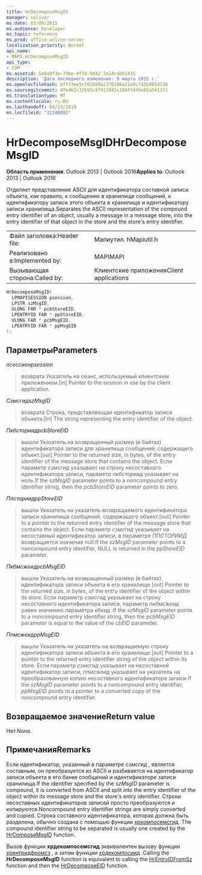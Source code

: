 ```yaml
---
title: HrDecomposeMsgID
manager: soliver
ms.date: 03/09/2015
ms.audience: Developer
ms.topic: reference
ms.prod: office-online-server
localization_priority: Normal
api_name:
- MAPI.HrDecomposeMsgID
api_type:
- COM
ms.assetid: 5e6a9f3e-79be-4ffd-9d42-3a14cabb1435
description: 'Дата последнего изменения: 9 марта 2015 г.'
ms.openlocfilehash: bff73ee5cf02680a2376106e21e0c743b995d336
ms.sourcegitcommit: 8fe462c32b91c87911942c188f3445e85a54137c
ms.translationtype: MT
ms.contentlocale: ru-RU
ms.lasthandoff: 04/23/2019
ms.locfileid: "32348092"
---
```

# <a name="hrdecomposemsgid"></a><span data-ttu-id="c6ca9-103">HrDecomposeMsgID</span><span class="sxs-lookup"><span data-stu-id="c6ca9-103">HrDecomposeMsgID</span></span>

  
  
<span data-ttu-id="c6ca9-104">**Область применения**: Outlook 2013 | Outlook 2016</span><span class="sxs-lookup"><span data-stu-id="c6ca9-104">**Applies to**: Outlook 2013 | Outlook 2016</span></span> 
  
<span data-ttu-id="c6ca9-105">Отделяет представление ASCII для идентификатора составной записи объекта, как правило, к сообщению в хранилище сообщений, к идентификатору записи этого объекта в хранилище и идентификатору записи хранилища.</span><span class="sxs-lookup"><span data-stu-id="c6ca9-105">Separates the ASCII representation of the compound entry identifier of an object, usually a message in a message store, into the entry identifier of that object in the store and the store's entry identifier.</span></span> 
  
|||
|:-----|:-----|
|<span data-ttu-id="c6ca9-106">Файл заголовка:</span><span class="sxs-lookup"><span data-stu-id="c6ca9-106">Header file:</span></span>  <br/> |<span data-ttu-id="c6ca9-107">Мапиутил. h</span><span class="sxs-lookup"><span data-stu-id="c6ca9-107">Mapiutil.h</span></span>  <br/> |
|<span data-ttu-id="c6ca9-108">Реализовано в:</span><span class="sxs-lookup"><span data-stu-id="c6ca9-108">Implemented by:</span></span>  <br/> |<span data-ttu-id="c6ca9-109">MAPI</span><span class="sxs-lookup"><span data-stu-id="c6ca9-109">MAPI</span></span>  <br/> |
|<span data-ttu-id="c6ca9-110">Вызывающая сторона:</span><span class="sxs-lookup"><span data-stu-id="c6ca9-110">Called by:</span></span>  <br/> |<span data-ttu-id="c6ca9-111">Клиентские приложения</span><span class="sxs-lookup"><span data-stu-id="c6ca9-111">Client applications</span></span>  <br/> |
   
```cpp
HrDecomposeMsgID(
  LPMAPISESSION psession,
  LPSTR szMsgID,
  ULONG FAR * pcbStoreEID,
  LPENTRYID FAR * ppStoreEID,
  ULONG FAR * pcbMsgEID,
  LPENTRYID FAR * ppMsgEID
);
```

## <a name="parameters"></a><span data-ttu-id="c6ca9-112">Параметры</span><span class="sxs-lookup"><span data-stu-id="c6ca9-112">Parameters</span></span>

 <span data-ttu-id="c6ca9-113">_псессион_</span><span class="sxs-lookup"><span data-stu-id="c6ca9-113">_psession_</span></span>
  
> <span data-ttu-id="c6ca9-114">возврата Указатель на сеанс, используемый клиентским приложением.</span><span class="sxs-lookup"><span data-stu-id="c6ca9-114">[in] Pointer to the session in use by the client application.</span></span> 
    
 <span data-ttu-id="c6ca9-115">_Сзмсгид_</span><span class="sxs-lookup"><span data-stu-id="c6ca9-115">_szMsgID_</span></span>
  
> <span data-ttu-id="c6ca9-116">возврата Строка, представляющая идентификатор записи объекта.</span><span class="sxs-lookup"><span data-stu-id="c6ca9-116">[in] The string representing the entry identifier of the object.</span></span> 
    
 <span data-ttu-id="c6ca9-117">_Пкбсториид_</span><span class="sxs-lookup"><span data-stu-id="c6ca9-117">_pcbStoreEID_</span></span>
  
> <span data-ttu-id="c6ca9-118">вышли Указатель на возвращенный размер (в байтах) идентификатора записи для хранилища сообщений, содержащего объект.</span><span class="sxs-lookup"><span data-stu-id="c6ca9-118">[out] Pointer to the returned size, in bytes, of the entry identifier of the message store that contains the object.</span></span> <span data-ttu-id="c6ca9-119">Если параметр _сзмсгид_ указывает на строку несоставного идентификатора записи, параметр _пкбсториид_ указывает на ноль.</span><span class="sxs-lookup"><span data-stu-id="c6ca9-119">If the  _szMsgID_ parameter points to a noncompound entry identifier string, then the  _pcbStoreEID_ parameter points to zero.</span></span> 
    
 <span data-ttu-id="c6ca9-120">_Ппсториид_</span><span class="sxs-lookup"><span data-stu-id="c6ca9-120">_ppStoreEID_</span></span>
  
> <span data-ttu-id="c6ca9-121">вышли Указатель на указатель возвращаемого идентификатора записи хранилища сообщений, содержащего объект.</span><span class="sxs-lookup"><span data-stu-id="c6ca9-121">[out] Pointer to a pointer to the returned entry identifier of the message store that contains the object.</span></span> <span data-ttu-id="c6ca9-122">Если параметр _сзмсгид_ указывает на несоставный идентификатор записи, в параметре _ППСТОРИИД_ возвращается значение null.</span><span class="sxs-lookup"><span data-stu-id="c6ca9-122">If the  _szMsgID_ parameter points to a noncompound entry identifier, NULL is returned in the  _ppStoreEID_ parameter.</span></span> 
    
 <span data-ttu-id="c6ca9-123">_Пкбмсжеид_</span><span class="sxs-lookup"><span data-stu-id="c6ca9-123">_pcbMsgEID_</span></span>
  
> <span data-ttu-id="c6ca9-124">вышли Указатель на возвращенный размер (в байтах) идентификатора записи объекта в его хранилище.</span><span class="sxs-lookup"><span data-stu-id="c6ca9-124">[out] Pointer to the returned size, in bytes, of the entry identifier of the object within its store.</span></span> <span data-ttu-id="c6ca9-125">Если параметр _сзмсгид_ указывает на строку несоставного идентификатора записи, параметр _пкбмсжеид_ равен значению параметра _кбеид_ .</span><span class="sxs-lookup"><span data-stu-id="c6ca9-125">If the  _szMsgID_ parameter points to a noncompound entry identifier string, then the  _pcbMsgEID_ parameter is equal to the value of the  _cbEID_ parameter.</span></span> 
    
 <span data-ttu-id="c6ca9-126">_Ппмсжеид_</span><span class="sxs-lookup"><span data-stu-id="c6ca9-126">_ppMsgEID_</span></span>
  
> <span data-ttu-id="c6ca9-127">вышли Указатель на указатель на возвращаемую строку идентификатора записи объекта в его хранилище.</span><span class="sxs-lookup"><span data-stu-id="c6ca9-127">[out] Pointer to a pointer to the returned entry identifier string of the object within its store.</span></span> <span data-ttu-id="c6ca9-128">Если параметр _сзмсгид_ указывает на несоставной идентификатор записи, _ппмсжеид_ указывает на указатель на преобразованную копию несоставного идентификатора записи.</span><span class="sxs-lookup"><span data-stu-id="c6ca9-128">If the  _szMsgID_ parameter points to a noncompound entry identifier,  _ppMsgEID_ points to a pointer to a converted copy of the noncompound entry identifier.</span></span> 
    
## <a name="return-value"></a><span data-ttu-id="c6ca9-129">Возвращаемое значение</span><span class="sxs-lookup"><span data-stu-id="c6ca9-129">Return value</span></span>

<span data-ttu-id="c6ca9-130">Нет.</span><span class="sxs-lookup"><span data-stu-id="c6ca9-130">None.</span></span>
  
## <a name="remarks"></a><span data-ttu-id="c6ca9-131">Примечания</span><span class="sxs-lookup"><span data-stu-id="c6ca9-131">Remarks</span></span>

<span data-ttu-id="c6ca9-132">Если идентификатор, указанный в параметре _сзмсгид_ , является составным, он преобразуется из ASCII и разбивается на идентификатор записи объекта в его банке сообщений и идентификаторе записи хранилища.</span><span class="sxs-lookup"><span data-stu-id="c6ca9-132">If the identifier specified by the  _szMsgID_ parameter is compound, it is converted from ASCII and split into the entry identifier of the object within its message store and the store's entry identifier.</span></span> <span data-ttu-id="c6ca9-133">Строки несоставных идентификаторов записей просто преобразуются и копируются.</span><span class="sxs-lookup"><span data-stu-id="c6ca9-133">Noncompound entry identifier strings are simply converted and copied.</span></span> <span data-ttu-id="c6ca9-134">Строка составного идентификатора, которая должна быть разделена, обычно создана с помощью функции [хркомпосемсгид](hrcomposemsgid.md) .</span><span class="sxs-lookup"><span data-stu-id="c6ca9-134">The compound identifier string to be separated is usually one created by the [HrComposeMsgID](hrcomposemsgid.md) function.</span></span> 
  
<span data-ttu-id="c6ca9-135">Вызов функции **хрдекомпосемсгид** эквивалентен вызову функции [хрентридфромсз](hrentryidfromsz.md) , а затем функции [хрдекомпосиид](hrdecomposeeid.md) .</span><span class="sxs-lookup"><span data-stu-id="c6ca9-135">Calling the **HrDecomposeMsgID** function is equivalent to calling the [HrEntryIDFromSz](hrentryidfromsz.md) function and then the [HrDecomposeEID](hrdecomposeeid.md) function.</span></span> 
  

